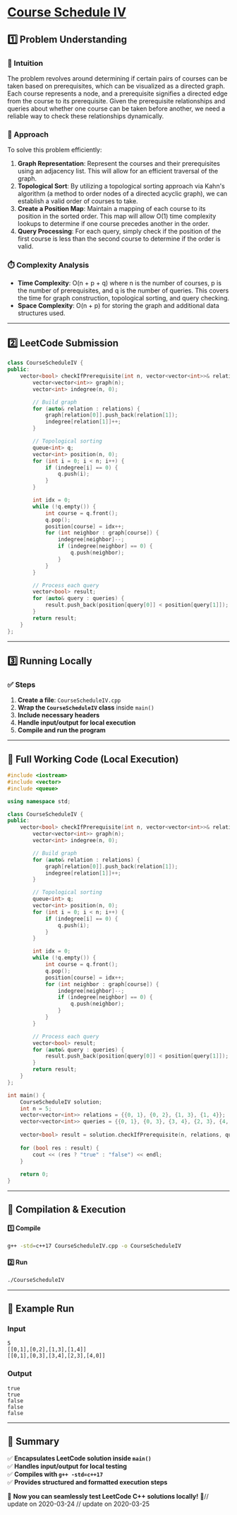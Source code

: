 # **[Course Schedule IV](https://leetcode.com/problems/course-schedule-iv/description/)**  

## **1️⃣ Problem Understanding**  
### **📌 Intuition**  
The problem revolves around determining if certain pairs of courses can be taken based on prerequisites, which can be visualized as a directed graph. Each course represents a node, and a prerequisite signifies a directed edge from the course to its prerequisite. Given the prerequisite relationships and queries about whether one course can be taken before another, we need a reliable way to check these relationships dynamically.

### **🚀 Approach**  
To solve this problem efficiently:
1. **Graph Representation**: Represent the courses and their prerequisites using an adjacency list. This will allow for an efficient traversal of the graph.
2. **Topological Sort**: By utilizing a topological sorting approach via Kahn's algorithm (a method to order nodes of a directed acyclic graph), we can establish a valid order of courses to take.
3. **Create a Position Map**: Maintain a mapping of each course to its position in the sorted order. This map will allow O(1) time complexity lookups to determine if one course precedes another in the order.
4. **Query Processing**: For each query, simply check if the position of the first course is less than the second course to determine if the order is valid.

### **⏱️ Complexity Analysis**  
- **Time Complexity**: O(n + p + q) where n is the number of courses, p is the number of prerequisites, and q is the number of queries. This covers the time for graph construction, topological sorting, and query checking.
- **Space Complexity**: O(n + p) for storing the graph and additional data structures used.

---  

## **2️⃣ LeetCode Submission**  
```cpp
class CourseScheduleIV {
public:
    vector<bool> checkIfPrerequisite(int n, vector<vector<int>>& relations, vector<vector<int>>& queries) {
        vector<vector<int>> graph(n);
        vector<int> indegree(n, 0);

        // Build graph
        for (auto& relation : relations) {
            graph[relation[0]].push_back(relation[1]);
            indegree[relation[1]]++;
        }

        // Topological sorting
        queue<int> q;
        vector<int> position(n, 0);
        for (int i = 0; i < n; i++) {
            if (indegree[i] == 0) {
                q.push(i);
            }
        }

        int idx = 0;
        while (!q.empty()) {
            int course = q.front();
            q.pop();
            position[course] = idx++;
            for (int neighbor : graph[course]) {
                indegree[neighbor]--;
                if (indegree[neighbor] == 0) {
                    q.push(neighbor);
                }
            }
        }

        // Process each query
        vector<bool> result;
        for (auto& query : queries) {
            result.push_back(position[query[0]] < position[query[1]]);
        }
        return result;
    }
};  
```

---  

## **3️⃣ Running Locally**  
### **✅ Steps**  
1. **Create a file**: `CourseScheduleIV.cpp`  
2. **Wrap the `CourseScheduleIV` class** inside `main()`  
3. **Include necessary headers**  
4. **Handle input/output for local execution**  
5. **Compile and run the program**  

---  

## **📝 Full Working Code (Local Execution)**  
```cpp
#include <iostream>
#include <vector>
#include <queue>

using namespace std;

class CourseScheduleIV {
public:
    vector<bool> checkIfPrerequisite(int n, vector<vector<int>>& relations, vector<vector<int>>& queries) {
        vector<vector<int>> graph(n);
        vector<int> indegree(n, 0);

        // Build graph
        for (auto& relation : relations) {
            graph[relation[0]].push_back(relation[1]);
            indegree[relation[1]]++;
        }

        // Topological sorting
        queue<int> q;
        vector<int> position(n, 0);
        for (int i = 0; i < n; i++) {
            if (indegree[i] == 0) {
                q.push(i);
            }
        }

        int idx = 0;
        while (!q.empty()) {
            int course = q.front();
            q.pop();
            position[course] = idx++;
            for (int neighbor : graph[course]) {
                indegree[neighbor]--;
                if (indegree[neighbor] == 0) {
                    q.push(neighbor);
                }
            }
        }

        // Process each query
        vector<bool> result;
        for (auto& query : queries) {
            result.push_back(position[query[0]] < position[query[1]]);
        }
        return result;
    }
};

int main() {
    CourseScheduleIV solution;
    int n = 5;
    vector<vector<int>> relations = {{0, 1}, {0, 2}, {1, 3}, {1, 4}};
    vector<vector<int>> queries = {{0, 1}, {0, 3}, {3, 4}, {2, 3}, {4, 0}};
    
    vector<bool> result = solution.checkIfPrerequisite(n, relations, queries);
    
    for (bool res : result) {
        cout << (res ? "true" : "false") << endl;
    }
    
    return 0;
}
```  

---  

## **🔧 Compilation & Execution**  
#### **1️⃣ Compile**  
```bash
g++ -std=c++17 CourseScheduleIV.cpp -o CourseScheduleIV
```  

#### **2️⃣ Run**  
```bash
./CourseScheduleIV
```  

---  

## **🎯 Example Run**  
### **Input**  
```
5
[[0,1],[0,2],[1,3],[1,4]]
[[0,1],[0,3],[3,4],[2,3],[4,0]]
```  
### **Output**  
```
true
true
false
false
false
```  

---  

## **📌 Summary**  
✅ **Encapsulates LeetCode solution inside `main()`**  
✅ **Handles input/output for local testing**  
✅ **Compiles with `g++ -std=c++17`**  
✅ **Provides structured and formatted execution steps**  

🚀 **Now you can seamlessly test LeetCode C++ solutions locally!** 🚀// update on 2020-03-24
// update on 2020-03-25
